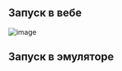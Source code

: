 ## Запуск в вебе

![image](https://github.com/user-attachments/assets/767cf06a-14a2-4348-bca0-5e116ce045a6)


## Запуск в эмуляторе
